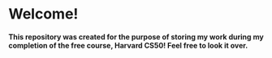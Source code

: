 # Welcome!

#### This repository was created for the purpose of storing my work during my completion of the free course, Harvard CS50! Feel free to look it over. 

